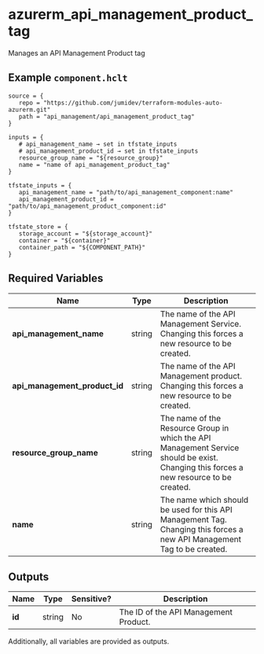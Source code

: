 # azurerm_api_management_product_tag

Manages an API Management Product tag

## Example `component.hclt`

```hcl
source = {
   repo = "https://github.com/jumidev/terraform-modules-auto-azurerm.git" 
   path = "api_management/api_management_product_tag" 
}

inputs = {
   # api_management_name → set in tfstate_inputs
   # api_management_product_id → set in tfstate_inputs
   resource_group_name = "${resource_group}" 
   name = "name of api_management_product_tag" 
}

tfstate_inputs = {
   api_management_name = "path/to/api_management_component:name" 
   api_management_product_id = "path/to/api_management_product_component:id" 
}

tfstate_store = {
   storage_account = "${storage_account}" 
   container = "${container}" 
   container_path = "${COMPONENT_PATH}" 
}

```

## Required Variables

| Name | Type |  Description |
| ---- | --------- |  ----------- |
| **api_management_name** | string |  The name of the API Management Service. Changing this forces a new resource to be created. | 
| **api_management_product_id** | string |  The name of the API Management product. Changing this forces a new resource to be created. | 
| **resource_group_name** | string |  The name of the Resource Group in which the API Management Service should be exist. Changing this forces a new resource to be created. | 
| **name** | string |  The name which should be used for this API Management Tag. Changing this forces a new API Management Tag to be created. | 



## Outputs

| Name | Type | Sensitive? | Description |
| ---- | ---- | --------- | --------- |
| **id** | string | No  | The ID of the API Management Product. | 

Additionally, all variables are provided as outputs.

